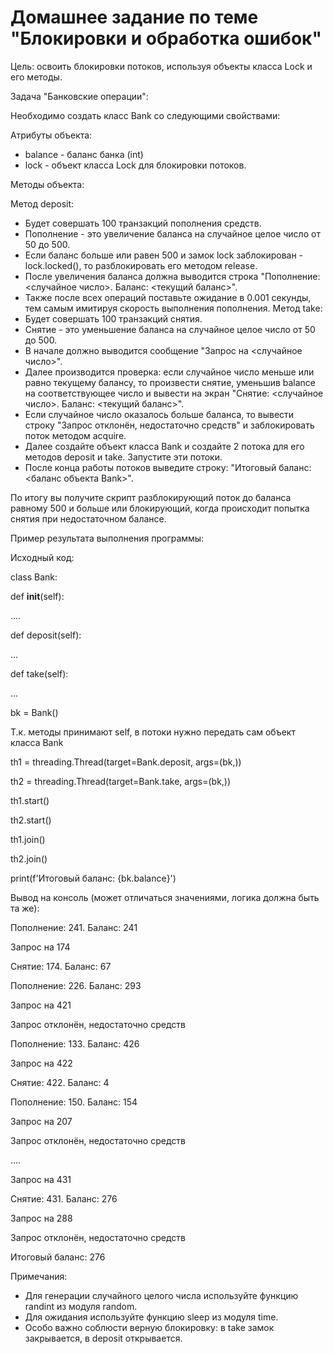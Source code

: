 # Домашнее задание по теме "Блокировки и обработка ошибок"

Цель: освоить блокировки потоков, используя объекты класса Lock и его методы.

Задача "Банковские операции":

Необходимо создать класс Bank со следующими свойствами:

Атрибуты объекта:

  - balance - баланс банка (int)
  - lock - объект класса Lock для блокировки потоков.

Методы объекта:

Метод deposit:
  - Будет совершать 100 транзакций пополнения средств.
  - Пополнение - это увеличение баланса на случайное целое число от 50 до 500.
  - Если баланс больше или равен 500 и замок lock заблокирован - lock.locked(), то разблокировать его методом release.
  - После увеличения баланса должна выводится строка "Пополнение: <случайное число>. Баланс: <текущий баланс>".
  - Также после всех операций поставьте ожидание в 0.001 секунды, тем самым имитируя скорость выполнения пополнения.
Метод take:
  - Будет совершать 100 транзакций снятия.
  - Снятие - это уменьшение баланса на случайное целое число от 50 до 500.
  - В начале должно выводится сообщение "Запрос на <случайное число>".
  - Далее производится проверка: если случайное число меньше или равно текущему балансу, то произвести снятие, уменьшив balance на соответствующее число и вывести на экран "Снятие: <случайное число>. Баланс: <текущий баланс>".
  - Если случайное число оказалось больше баланса, то вывести строку "Запрос отклонён, недостаточно средств" и заблокировать поток методом acquire.
  - Далее создайте объект класса Bank и создайте 2 потока для его методов deposit и take. Запустите эти потоки.
  - После конца работы потоков выведите строку: "Итоговый баланс: <баланс объекта Bank>".

По итогу вы получите скрипт разблокирующий поток до баланса равному 500 и больше или блокирующий, когда происходит попытка снятия при недостаточном балансе.

Пример результата выполнения программы:

Исходный код:

class Bank:

def __init__(self):

....

def deposit(self):

...

def take(self):

...

bk = Bank()

Т.к. методы принимают self, в потоки нужно передать сам объект класса Bank

th1 = threading.Thread(target=Bank.deposit, args=(bk,))

th2 = threading.Thread(target=Bank.take, args=(bk,))

th1.start()

th2.start()

th1.join()

th2.join()

print(f'Итоговый баланс: {bk.balance}')

Вывод на консоль (может отличаться значениями, логика должна быть та же):

Пополнение: 241. Баланс: 241

Запрос на 174

Снятие: 174. Баланс: 67

Пополнение: 226. Баланс: 293

Запрос на 421

Запрос отклонён, недостаточно средств

Пополнение: 133. Баланс: 426

Запрос на 422

Снятие: 422. Баланс: 4

Пополнение: 150. Баланс: 154

Запрос на 207

Запрос отклонён, недостаточно средств

....

Запрос на 431

Снятие: 431. Баланс: 276

Запрос на 288

Запрос отклонён, недостаточно средств

Итоговый баланс: 276

Примечания:
  - Для генерации случайного целого числа используйте функцию randint из модуля random.
  - Для ожидания используйте функцию sleep из модуля time.
  - Особо важно соблюсти верную блокировку: в take замок закрывается, в deposit открывается.
